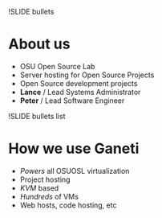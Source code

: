!SLIDE bullets

# About us

* OSU Open Source Lab
* Server hosting for Open Source Projects
* Open Source development projects
* **Lance** / Lead Systems Administrator
* **Peter** / Lead Software Engineer

!SLIDE bullets list

# How we use Ganeti

* _Powers_ all OSUOSL virtualization
* Project hosting
* _KVM_ based
* _Hundreds_ of VMs
* Web hosts, code hosting, etc
